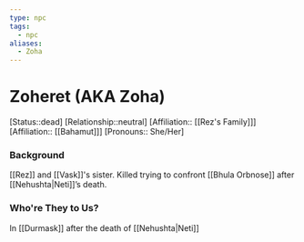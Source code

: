 ```yaml
---
type: npc
tags:
  - npc
aliases:
  - Zoha
---
```



# Zoheret (AKA Zoha)
[Status::dead]
[Relationship::neutral]
[Affiliation:: [[Rez's Family]]]
[Affiliation:: [[Bahamut]]]
[Pronouns:: She/Her]

### Background
[[Rez]] and [[Vask]]'s sister. Killed trying to confront [[Bhula Orbnose]] after [[Nehushta|Neti]]’s death. 

### Who're They to Us?
In [[Durmask]] after the death of [[Nehushta|Neti]] 